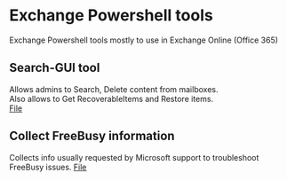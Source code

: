 # Exchange Powershell tools
Exchange Powershell tools mostly to use in Exchange Online (Office 365)

## Search-GUI tool
Allows admins to Search, Delete content from mailboxes.  
Also allows to Get RecoverableItems and Restore items.  
[File](/search-gui/)

## Collect FreeBusy information
Collects info usually requested by Microsoft support to troubleshoot FreeBusy issues.
[File](/CollectFBLogs/)